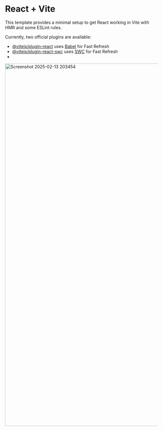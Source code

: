 # React + Vite

This template provides a minimal setup to get React working in Vite with HMR and some ESLint rules.

Currently, two official plugins are available:

- [@vitejs/plugin-react](https://github.com/vitejs/vite-plugin-react/blob/main/packages/plugin-react/README.md) uses [Babel](https://babeljs.io/) for Fast Refresh
- [@vitejs/plugin-react-swc](https://github.com/vitejs/vite-plugin-react-swc) uses [SWC](https://swc.rs/) for Fast Refresh
- 
<img width="1897" height="1195" alt="Screenshot 2025-02-13 203454" src="https://github.com/user-attachments/assets/29127d6a-1bc2-4d48-9130-f1277cd6aea0" />


